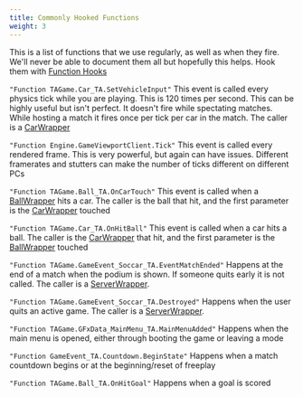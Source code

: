 ```yaml
---
title: Commonly Hooked Functions
weight: 3
---
```


This is a list of functions that we use regularly, as well as when they fire. We'll never be able to document them all but hopefully this helps. Hook them with [Function Hooks](/functions/using_function_hooks/)

`"Function TAGame.Car_TA.SetVehicleInput"` This event is called every physics tick while you are playing. This is 120 times per second. This can be highly useful but isn't perfect. It doesn't fire while spectating matches. While hosting a match it fires once per tick per car in the match. The caller is a [CarWrapper](/bakkesmod_api/Classes/Wrappers/GameObject/CarWrapper/)

`"Function Engine.GameViewportClient.Tick"` This event is called every rendered frame. This is very powerful, but again can have issues. Different framerates and stutters can make the number of ticks different on different PCs

`"Function TAGame.Ball_TA.OnCarTouch"` This event is called when a [BallWrapper](/bakkesmod_api/Classes/Wrappers/GameObject/BallWrapper/) hits a car. The caller is the ball that hit, and the first parameter is the [CarWrapper](/bakkesmod_api/Classes/Wrappers/GameObject/CarWrapper/) touched

`"Function TAGame.Car_TA.OnHitBall"` This event is called when a car hits a ball. The caller is the [CarWrapper](/bakkesmod_api/Classes/Wrappers/GameObject/CarWrapper/) that hit, and the first parameter is the [BallWrapper](/bakkesmod_api/Classes/Wrappers/GameObject/BallWrapper/) touched

`"Function TAGame.GameEvent_Soccar_TA.EventMatchEnded"` Happens at the end of a match when the podium is shown. If someone quits early it is not called. The caller is a [ServerWrapper](/bakkesmod_api/Classes/Wrappers/GameEvent/ServerWrapper/).

`"Function TAGame.GameEvent_Soccar_TA.Destroyed"` Happens when the user quits an active game. The caller is a [ServerWrapper](/bakkesmod_api/Classes/Wrappers/GameEvent/ServerWrapper/).

`"Function TAGame.GFxData_MainMenu_TA.MainMenuAdded"` Happens when the main menu is opened, either through booting the game or leaving a mode

`"Function GameEvent_TA.Countdown.BeginState"` Happens when a match countdown begins or at the beginning/reset of freeplay

`"Function TAGame.Ball_TA.OnHitGoal"` Happens when a goal is scored
